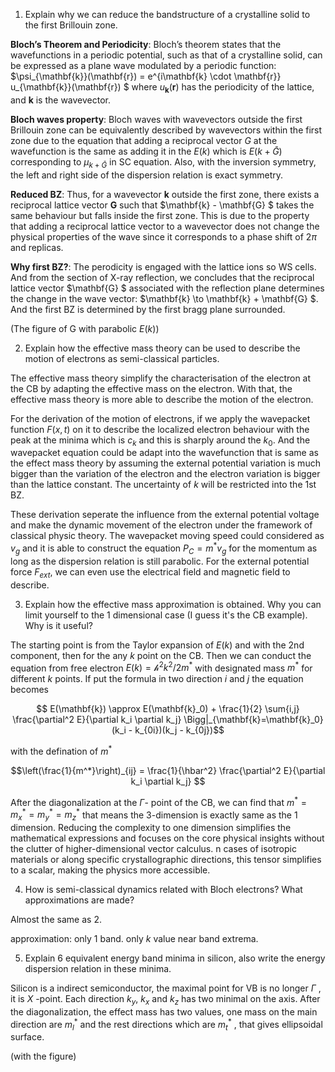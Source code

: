 1. Explain why we can reduce the bandstructure of a crystalline solid to the first Brillouin zone.

**Bloch’s Theorem and Periodicity**: Bloch’s theorem states that the wavefunctions in a periodic potential, such as that of a crystalline solid, can be expressed as a plane wave modulated by a periodic function: $\psi_{\mathbf{k}}(\mathbf{r}) = e^{i\mathbf{k} \cdot \mathbf{r}} u_{\mathbf{k}}(\mathbf{r}) $ where $u_{\mathbf{k}}(\mathbf{r})$  has the periodicity of the lattice, and  $\mathbf{k}$  is the wavevector. 

**Bloch waves property**: Bloch waves with wavevectors outside the first Brillouin zone can be equivalently described by wavevectors within the first zone due to the equation that adding a reciprocal vector $G$ at the wavefunction is the same as adding it in the $E(k)$ which is $E(k+\bar G)$ corresponding to $\mu_{k+\bar G}$ in SC equation. Also, with the inversion symmetry, the left and right side of the dispersion relation is exact symmetry. 

**Reduced BZ**: Thus, for a wavevector  $\mathbf{k}$  outside the first zone, there exists a reciprocal lattice vector  $\mathbf{G}$  such that  $\mathbf{k} - \mathbf{G} $ takes the same behaviour but falls inside the first zone. This is due to the property that adding a reciprocal lattice vector to a wavevector does not change the physical properties of the wave since it corresponds to a phase shift of $2\pi$ and replicas. 

**Why first BZ?**: The perodicity is engaged with the lattice ions so WS cells. And from the section of X-ray reflection, we concludes that the reciprocal lattice vector  $\mathbf{G} $ associated with the reflection plane determines the change in the wave vector:  $\mathbf{k} \to \mathbf{k} + \mathbf{G} $. And the first BZ is determined by the first bragg plane surrounded. 

(The figure of G with parabolic $E(k)$)

2. Explain how the effective mass theory can be used to describe the motion of electrons as semi-classical particles. 

The effective mass theory simplify the characterisation of the electron at the CB by adapting the effective mass on the electron. With that, the effective mass theory is more able to describe the motion of the electron. 

For the derivation of the motion of electrons, if we apply the wavepacket function $F(x,t)$ on it to describe the localized electron behaviour with the peak at the minima which is $c_k$ and this is sharply around the $k_0$. And the wavepacket equation could be adapt into the wavefunction that is same as the effect mass theory by assuming the external potential variation is much bigger than the variation of the electron and the electron variation is bigger than the lattice constant. The uncertainty of $k$ will be restricted into the 1st BZ. 

These derivation seperate the influence from the external potential voltage and make the dynamic movement of the electron under the framework of classical physic theory. The wavepacket moving speed could considered as $v_g$ and it is able to construct the equation $P_C = m^*v_g$ for the momentum as long as the dispersion relation is still parabolic. For the external potential force $F_{ext}$, we can even use the electrical field and magnetic field to describe. 

3. Explain how the effective mass approximation is obtained. Why you can limit yourself to the 1 dimensional case (I guess it's the CB example). Why is it useful?

The starting point is from the Taylor expansion of $E(k)$ and with the 2nd component, then for the any $k$ point on the CB. Then we can conduct the equation from free electron $E(k)={\mathscr{h}^2k^2}/{2m^*}$ with designated mass $m^*$ for different $k$ points. If put the formula in two direction $i$ and $j$ the equation becomes 

$$ E(\mathbf{k}) \approx E(\mathbf{k}_0) + \frac{1}{2} \sum{i,j} \frac{\partial^2 E}{\partial k_i \partial k_j} \Bigg|_{\mathbf{k}=\mathbf{k}_0} (k_i - k_{0i})(k_j - k_{0j})$$ 

with the defination of $m^*$

 $$\left(\frac{1}{m^*}\right)_{ij} = \frac{1}{\hbar^2} \frac{\partial^2 E}{\partial k_i \partial k_j} $$

After the diagonalization at the $\Gamma$- point of the CB, we can find that $m^* = m^*_x = m^*_y=m^*_z$ that means the 3-dimension is exactly same as the 1 dimension. Reducing the complexity to one dimension simplifies the mathematical expressions and focuses on the core physical insights without the clutter of higher-dimensional vector calculus. n cases of isotropic materials or along specific crystallographic directions, this tensor simplifies to a scalar, making the physics more accessible. 

4. How is semi-classical dynamics related with Bloch electrons? What approximations are made?

Almost the same as 2. 

approximation: only 1 band. only $k$ value near band extrema. 

5. Explain 6 equivalent energy band minima in silicon, also write the energy dispersion relation in these minima. 

Silicon is a indirect semiconductor, the maximal point for VB is no longer $\Gamma$ , it is $X$ -point. Each direction $k_y$, $k_x$ and $k_z$ has two minimal on the axis. After the diagonalization, the effect mass has two values, one mass on the main direction are $m_l^*$ and the rest directions which are $m_t^*$ , that gives ellipsoidal surface. 

(with the figure)
